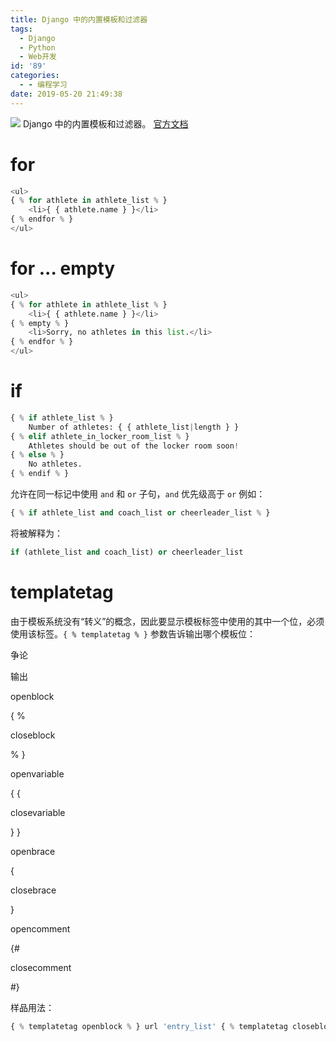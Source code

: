 ```yaml
---
title: Django 中的内置模板和过滤器
tags:
  - Django
  - Python
  - Web开发
id: '89'
categories:
  - - 编程学习
date: 2019-05-20 21:49:38
---
```


![](https://i.loli.net/2020/02/06/yUBWREsLAOYSwcQ.jpg) Django 中的内置模板和过滤器。 [官方文档](https://docs.djangoproject.com/zh-hans/2.2/ref/templates/builtins/#ref-templates-builtins-tags)
<!-- more -->
# for

```python
<ul>
{ % for athlete in athlete_list % }
    <li>{ { athlete.name } }</li>
{ % endfor % }
</ul>
```

# for ... empty

```python
<ul>
{ % for athlete in athlete_list % }
    <li>{ { athlete.name } }</li>
{ % empty % }
    <li>Sorry, no athletes in this list.</li>
{ % endfor % }
</ul>
```

# if

```python
{ % if athlete_list % }
    Number of athletes: { { athlete_list|length } }
{ % elif athlete_in_locker_room_list % }
    Athletes should be out of the locker room soon!
{ % else % }
    No athletes.
{ % endif % }
```

允许在同一标记中使用 `and` 和 `or` 子句，`and` 优先级高于 `or` 例如：

```python
{ % if athlete_list and coach_list or cheerleader_list % }
```

将被解释为：

```python
if (athlete_list and coach_list) or cheerleader_list
```

# templatetag

由于模板系统没有“转义”的概念，因此要显示模板标签中使用的其中一个位，必须使用该标签。`{ % templatetag % }` 参数告诉输出哪个模板位：

争论

输出

openblock

{ %

closeblock

% }

openvariable

{ {

closevariable

} }

openbrace

{

closebrace

}

opencomment

{#

closecomment

#}

样品用法：

```python
{ % templatetag openblock % } url 'entry_list' { % templatetag closeblock % }
```